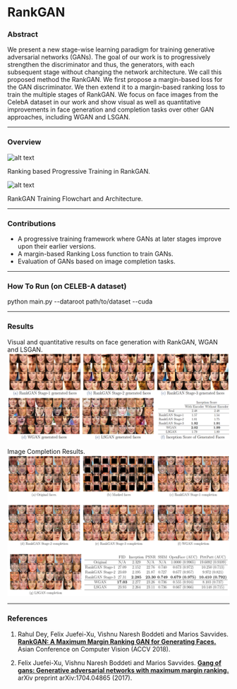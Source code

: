 # RankGAN

### Abstract
We present a new stage-wise learning paradigm for training generative adversarial networks (GANs). The goal of our work is to progressively strengthen the discriminator and thus, the generators, with each subsequent stage without changing the network architecture. We call this proposed method the RankGAN. We first propose a margin-based loss for the GAN discriminator. We then extend it to a margin-based ranking loss to train the multiple stages of RankGAN. We focus on face images from the CelebA dataset in our work and show visual as well as quantitative improvements in face generation and completion tasks over other GAN approaches, including WGAN and LSGAN.

***

### Overview
![alt text](images/rankgan_idea.png "Stagewise Training using Ranking Mechanism")

Ranking based Progressive Training in RankGAN.

![alt text](images/flowchart_red.png "RankGAN Training Flowchart")

RankGAN Training Flowchart and Architecture.

***

### Contributions
* A progressive training framework where GANs at later stages improve upon their earlier versions.
* A margin-based Ranking Loss function to train GANs.
* Evaluation of GANs based on image completion tasks.

***

### How To Run (on CELEB-A dataset)
python main.py --dataroot path/to/dataset --cuda

***

### Results
Visual and quantitative results on face generation with RankGAN, WGAN and LSGAN.
![alt text](images/generation_results.png "Image Generation Results")

Image Completion Results.
![alt text](images/image_completion.png "Image Completion Results")

***

### References

1. Rahul Dey, Felix Juefei-Xu, Vishnu Naresh Boddeti and Marios Savvides. [**RankGAN: A Maximum Margin Ranking GAN for Generating Faces.**](https://arxiv.org/abs/1812.08196) Asian Conference on Computer Vision (ACCV 2018).

2. Felix Juefei-Xu, Vishnu Naresh Boddeti and Marios Savvides. [**Gang of gans: Generative adversarial networks with maximum margin ranking.**](https://arxiv.org/abs/1704.04865) arXiv preprint arXiv:1704.04865 (2017).
